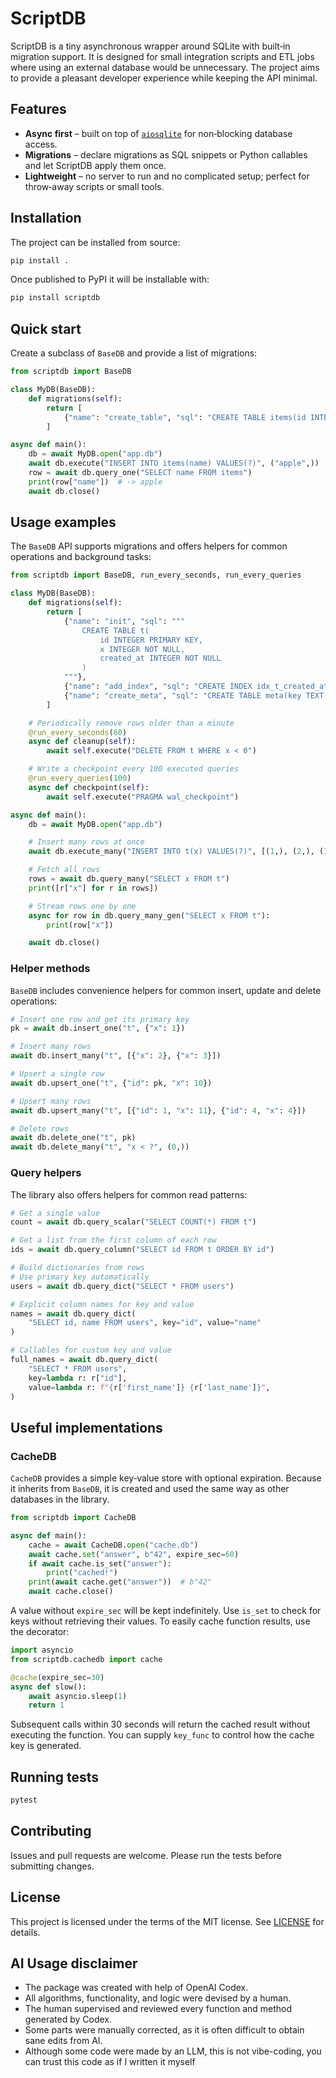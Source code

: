 # ScriptDB

ScriptDB is a tiny asynchronous wrapper around SQLite with built‑in migration
support. It is designed for small integration scripts and ETL jobs where using
an external database would be unnecessary. The project aims to provide a
pleasant developer experience while keeping the API minimal.

## Features

* **Async first** – built on top of [`aiosqlite`](https://github.com/omnilib/aiosqlite)
  for non‑blocking database access.
* **Migrations** – declare migrations as SQL snippets or Python callables and
  let ScriptDB apply them once.
* **Lightweight** – no server to run and no complicated setup; perfect for
  throw‑away scripts or small tools.

## Installation

The project can be installed from source:

```bash
pip install .
```

Once published to PyPI it will be installable with:

```bash
pip install scriptdb
```

## Quick start

Create a subclass of `BaseDB` and provide a list of migrations:

```python
from scriptdb import BaseDB

class MyDB(BaseDB):
    def migrations(self):
        return [
            {"name": "create_table", "sql": "CREATE TABLE items(id INTEGER PRIMARY KEY, name TEXT)"}
        ]

async def main():
    db = await MyDB.open("app.db")
    await db.execute("INSERT INTO items(name) VALUES(?)", ("apple",))
    row = await db.query_one("SELECT name FROM items")
    print(row["name"])  # -> apple
    await db.close()
```

## Usage examples

The `BaseDB` API supports migrations and offers helpers for common operations
and background tasks:

```python
from scriptdb import BaseDB, run_every_seconds, run_every_queries

class MyDB(BaseDB):
    def migrations(self):
        return [
            {"name": "init", "sql": """
                CREATE TABLE t(
                    id INTEGER PRIMARY KEY,
                    x INTEGER NOT NULL,
                    created_at INTEGER NOT NULL
                )
            """},
            {"name": "add_index", "sql": "CREATE INDEX idx_t_created_at ON t(created_at)"},
            {"name": "create_meta", "sql": "CREATE TABLE meta(key TEXT PRIMARY KEY, value TEXT)"},
        ]

    # Periodically remove rows older than a minute
    @run_every_seconds(60)
    async def cleanup(self):
        await self.execute("DELETE FROM t WHERE x < 0")

    # Write a checkpoint every 100 executed queries
    @run_every_queries(100)
    async def checkpoint(self):
        await self.execute("PRAGMA wal_checkpoint")

async def main():
    db = await MyDB.open("app.db")

    # Insert many rows at once
    await db.execute_many("INSERT INTO t(x) VALUES(?)", [(1,), (2,), (3,)])

    # Fetch all rows
    rows = await db.query_many("SELECT x FROM t")
    print([r["x"] for r in rows])

    # Stream rows one by one
    async for row in db.query_many_gen("SELECT x FROM t"):
        print(row["x"])

    await db.close()
```

### Helper methods

`BaseDB` includes convenience helpers for common insert, update and delete
operations:

```python
# Insert one row and get its primary key
pk = await db.insert_one("t", {"x": 1})

# Insert many rows
await db.insert_many("t", [{"x": 2}, {"x": 3}])

# Upsert a single row
await db.upsert_one("t", {"id": pk, "x": 10})

# Upsert many rows
await db.upsert_many("t", [{"id": 1, "x": 11}, {"id": 4, "x": 4}])

# Delete rows
await db.delete_one("t", pk)
await db.delete_many("t", "x < ?", (0,))
```

### Query helpers

The library also offers helpers for common read patterns:

```python
# Get a single value
count = await db.query_scalar("SELECT COUNT(*) FROM t")

# Get a list from the first column of each row
ids = await db.query_column("SELECT id FROM t ORDER BY id")

# Build dictionaries from rows
# Use primary key automatically
users = await db.query_dict("SELECT * FROM users")

# Explicit column names for key and value
names = await db.query_dict(
    "SELECT id, name FROM users", key="id", value="name"
)

# Callables for custom key and value
full_names = await db.query_dict(
    "SELECT * FROM users",
    key=lambda r: r["id"],
    value=lambda r: f"{r['first_name']} {r['last_name']}",
)
```

## Useful implementations

### CacheDB

`CacheDB` provides a simple key‑value store with optional expiration. Because
it inherits from `BaseDB`, it is created and used the same way as other
databases in the library.

```python
from scriptdb import CacheDB

async def main():
    cache = await CacheDB.open("cache.db")
    await cache.set("answer", b"42", expire_sec=60)
    if await cache.is_set("answer"):
        print("cached!")
    print(await cache.get("answer"))  # b"42"
    await cache.close()
```

A value without `expire_sec` will be kept indefinitely. Use `is_set` to check for
keys without retrieving their values. To easily cache
function results, use the decorator:

```python
import asyncio
from scriptdb.cachedb import cache

@cache(expire_sec=30)
async def slow():
    await asyncio.sleep(1)
    return 1
```

Subsequent calls within 30 seconds will return the cached result without
executing the function. You can supply `key_func` to control how the cache key
is generated.

## Running tests

```bash
pytest
```

## Contributing

Issues and pull requests are welcome. Please run the tests before submitting
changes.

## License

This project is licensed under the terms of the MIT license. See
[LICENSE](LICENSE) for details.

## AI Usage disclaimer

* The package was created with help of OpenAI Codex.
* All algorithms, functionality, and logic were devised by a human.
* The human supervised and reviewed every function and method generated by Codex.
* Some parts were manually corrected, as it is often difficult to obtain sane edits from AI.
* Although some code were made by an LLM, this is not vibe-coding, you can trust this code as if I written it myself
